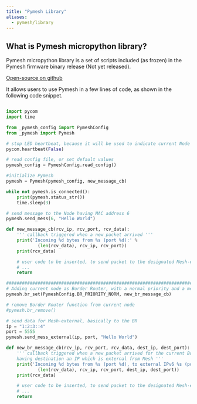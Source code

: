 ```yaml
---
title: "Pymesh Library"
aliases:
  - pymesh/library
---
```


## What is Pymesh micropython library?

Pymesh micropython library is a set of scripts included (as frozen) in the Pymesh firmware binary release (Not yet released).

[Open-source on github](https://github.com/pycom/pycom-libraries/tree/master/lib/pymesh)

It allows users to use Pymesh in a few lines of code, as shown in the following code snippet.

```python

import pycom
import time

from _pymesh_config import PymeshConfig
from _pymesh import Pymesh

# stop LED heartbeat, because it will be used to indicate current Node role 
pycom.heartbeat(False)

# read config file, or set default values
pymesh_config = PymeshConfig.read_config()

#initialize Pymesh
pymesh = Pymesh(pymesh_config, new_message_cb)

while not pymesh.is_connected():
    print(pymesh.status_str())
    time.sleep(3)

# send message to the Node having MAC address 6
pymesh.send_mess(6, "Hello World")

def new_message_cb(rcv_ip, rcv_port, rcv_data):
    ''' callback triggered when a new packet arrived '''
    print('Incoming %d bytes from %s (port %d):' %
            (len(rcv_data), rcv_ip, rcv_port))
    print(rcv_data)

    # user code to be inserted, to send packet to the designated Mesh-external interface
    # ...
    return

######################################################################################
# Adding current node as Border Router, with a normal priority and a message handler callback
pymesh.br_set(PymeshConfig.BR_PRIORITY_NORM, new_br_message_cb)

# remove Border Router function from current node
#pymesh.br_remove()

# send data for Mesh-external, basically to the BR
ip = "1:2:3::4"
port = 5555
pymesh.send_mess_external(ip, port, "Hello World")

def new_br_message_cb(rcv_ip, rcv_port, rcv_data, dest_ip, dest_port):
    ''' callback triggered when a new packet arrived for the current Border Router,
    having destination an IP which is external from Mesh '''
    print('Incoming %d bytes from %s (port %d), to external IPv6 %s (port %d)' %
            (len(rcv_data), rcv_ip, rcv_port, dest_ip, dest_port))
    print(rcv_data)

    # user code to be inserted, to send packet to the designated Mesh-external interface
    # ...
    return

```
